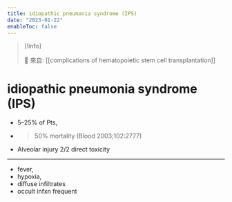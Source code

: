 ```yaml
---
title: idiopathic pneumonia syndrome (IPS)
date: "2023-01-22"
enableToc: false
---
```


> [!info]
>
> 🌱 來自: [[complications of hematopoietic stem cell transplantation]]

# idiopathic pneumonia syndrome (IPS)

* 5–25% of Pts,
* >50% mortality (Blood 2003;102:2777)
* Alveolar injury 2/2 direct toxicity

---

* fever,
* hypoxia,
* diffuse infiltrates
* occult infxn frequent

